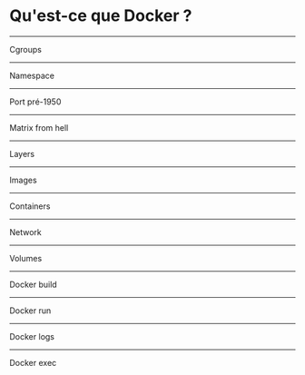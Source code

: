 # Qu'est-ce que Docker ?

----

Cgroups

----

Namespace

----

Port pré-1950

----

Matrix from hell

----

Layers

----

Images

----

Containers

----

Network

----

Volumes

----

Docker build

----

Docker run

----

Docker logs

----

Docker exec